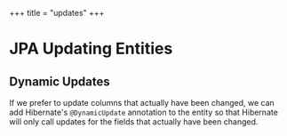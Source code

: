 +++
title = "updates"
+++

# JPA Updating Entities

## Dynamic Updates

If we prefer to update columns that actually have been changed, we can add Hibernate's `@DynamicUpdate`
annotation to the entity so that Hibernate will only call updates for the fields that actually
have been changed.
